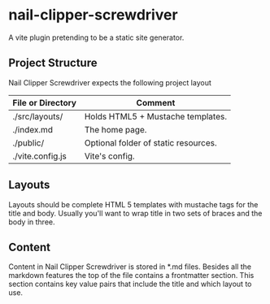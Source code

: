 # nail-clipper-screwdriver
A vite plugin pretending to be a static site generator.

## Project Structure

Nail Clipper Screwdriver expects the following project layout

| File or Directory | Comment                              |
| ----------------- | ------------------------------------ |
| ./src/layouts/    | Holds HTML5 + Mustache templates.    | 
| ./index.md        | The home page.                       |
| ./public/         | Optional folder of static resources. |
| ./vite.config.js  | Vite's config.                       |

## Layouts

Layouts should be complete HTML 5 templates with mustache tags for the title and body.
Usually you'll want to wrap title in two sets of braces and the body in three.

## Content

Content in Nail Clipper Screwdriver is stored in *.md files.
Besides all the markdown features the top of the file contains a frontmatter section.
This section contains key value pairs that include the title and which layout to use.
